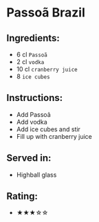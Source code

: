 # Passoã Brazil

## Ingredients:
- 6 cl `Passoã` <!-- 4 cl `Passoã` -->
- 2 cl `vodka` <!-- - 0 cl `vodka` -->
- 10 cl `cranberry juice` <!-- 12 cl `cranberry juice` -->
- 8 `ice cubes`

## Instructions:
- Add Passoã
- Add vodka
- Add ice cubes and stir
- Fill up with cranberry juice

## Served in:
- Highball glass

## Rating:
- ★★★☆☆